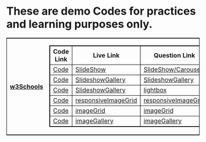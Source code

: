 
# These are demo Codes for practices and learning purposes only.

<div>
    <table style="border: 1px solid black" >
    <tr>
    <th><a href="https://www.w3schools.com" target="_blank">w3Schools</a></th>
    <td>
        <table style="border: 1px solid black">
            <tr >
                <th style="border: 1px solid black">Code Link</th>
                <th style="border: 1px solid black">Live Link</th>
                <th style="border: 1px solid black">Question Link</th>
            </tr>
            <tr>
                <td style="border: 1px solid black"><a href="https://github.com/kmdtaufik/demoCodes/tree/main/w3SchoolsHowTo/slideshow" target="_blank">Code</a></td>
                <td style="border: 1px solid black"><a href="https://kmdtaufik.github.io/demoCodes/w3SchoolsHowTo/slideshow/" target="_blank">SlideShow</a></td>
                <td style="border: 1px solid black"><a href="https://www.w3schools.com/howto/howto_js_slideshow.asp" target="_blank">SlideShow/Carousel</a></td>
            </tr>
            <tr>
                <td style="border: 1px solid black"><a href="https://github.com/kmdtaufik/demoCodes/tree/main/w3SchoolsHowTo/slideshowGallery" target="_blank">Code</a></td>
                <td style="border: 1px solid black"><a href="https://kmdtaufik.github.io/demoCodes/w3SchoolsHowTo/slideshowGallery/" target="_blank">SlideshowGallery</a></td>
                <td style="border: 1px solid black"><a href="https://www.w3schools.com/howto/howto_js_slideshow_gallery.asp" target="_blank">SlideshowGallery</a></td>
            </tr>
                        <tr>
                <td style="border: 1px solid black"><a href="https://github.com/kmdtaufik/demoCodes/tree/main/w3SchoolsHowTo/lightbox" target="_blank">Code</a></td>
                <td style="border: 1px solid black"><a href="https://kmdtaufik.github.io/demoCodes/w3SchoolsHowTo/lightbox/" target="_blank">SlideshowGallery</a></td>
                <td style="border: 1px solid black"><a href="https://www.w3schools.com/howto/howto_js_slideshow_gallery.asp" target="_blank">lightbox</a></td>
            </tr>            <tr>
                <td style="border: 1px solid black"><a href="https://github.com/kmdtaufik/demoCodes/tree/main/w3SchoolsHowTo/responsiveImageGrid" target="_blank">Code</a></td>
                <td style="border: 1px solid black"><a href="https://kmdtaufik.github.io/demoCodes/w3SchoolsHowTo/responsiveImageGrid/" target="_blank">responsiveImageGrid</a></td>
                <td style="border: 1px solid black"><a href="https://www.w3schools.com/howto/howto_js_slideshow_gallery.asp" target="_blank">responsiveImageGrid</a></td>
            </tr>            <tr>
                <td style="border: 1px solid black"><a href="https://github.com/kmdtaufik/demoCodes/tree/main/w3SchoolsHowTo/imageGrid" target="_blank">Code</a></td>
                <td style="border: 1px solid black"><a href="https://kmdtaufik.github.io/demoCodes/w3SchoolsHowTo/imageGrid/" target="_blank">imageGrid</a></td>
                <td style="border: 1px solid black"><a href="https://www.w3schools.com/howto/howto_js_slideshow_gallery.asp" target="_blank">imageGrid</a></td>
            </tr>            <tr>
                <td style="border: 1px solid black"><a href="https://github.com/kmdtaufik/demoCodes/tree/main/w3SchoolsHowTo/imageGallery" target="_blank">Code</a></td>
                <td style="border: 1px solid black"><a href="https://kmdtaufik.github.io/demoCodes/w3SchoolsHowTo/imageGallery/" target="_blank">imageGallery</a></td>
                <td style="border: 1px solid black"><a href="https://www.w3schools.com/howto/howto_js_slideshow_gallery.asp" target="_blank">imageGallery</a></td>
            </tr>
        </table>
    </td>
    </tr>
    </table>
</div>
